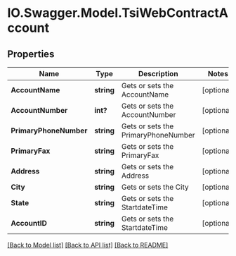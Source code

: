 # IO.Swagger.Model.TsiWebContractAccount
## Properties

Name | Type | Description | Notes
------------ | ------------- | ------------- | -------------
**AccountName** | **string** | Gets or sets the AccountName | [optional] 
**AccountNumber** | **int?** | Gets or sets the AccountNumber | [optional] 
**PrimaryPhoneNumber** | **string** | Gets or sets the PrimaryPhoneNumber | [optional] 
**PrimaryFax** | **string** | Gets or sets the PrimaryFax | [optional] 
**Address** | **string** | Gets or sets the Address | [optional] 
**City** | **string** | Gets or sets the City | [optional] 
**State** | **string** | Gets or sets the StartdateTime | [optional] 
**AccountID** | **string** | Gets or sets the StartdateTime | [optional] 

[[Back to Model list]](../README.md#documentation-for-models) [[Back to API list]](../README.md#documentation-for-api-endpoints) [[Back to README]](../README.md)

